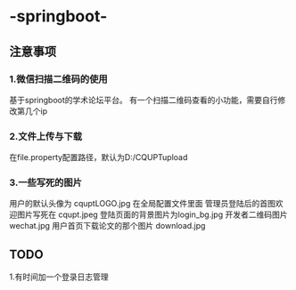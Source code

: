 # -springboot-



## 注意事项
### 1.微信扫描二维码的使用
基于springboot的学术论坛平台。
有一个扫描二维码查看的小功能，需要自行修改第几个ip
### 2.文件上传与下载
在file.property配置路径，默认为D:/CQUPTupload
### 3.一些写死的图片
用户的默认头像为 cquptLOGO.jpg  在全局配置文件里面
管理员登陆后的首图欢迎图片写死在 cqupt.jpeg
登陆页面的背景图片为login_bg.jpg 
开发者二维码图片 wechat.jpg
用户首页下载论文的那个图片  download.jpg
## TODO
1.有时间加一个登录日志管理